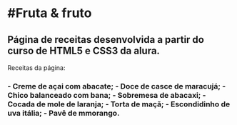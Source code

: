 <h1>#Fruta & fruto</h1>
<h2>Página de receitas desenvolvida a partir do curso de HTML5 e CSS3 da alura.</h2>
Receitas da página:
<h3>
- Creme de açai com abacate;
- Doce de casce de maracujá;
- Chico balanceado com bana;
- Sobremesa de abacaxi;
- Cocada de mole de laranja;
- Torta de maçã;
- Escondidinho de uva itália;
- Pavê de mmorango.
</h3>
